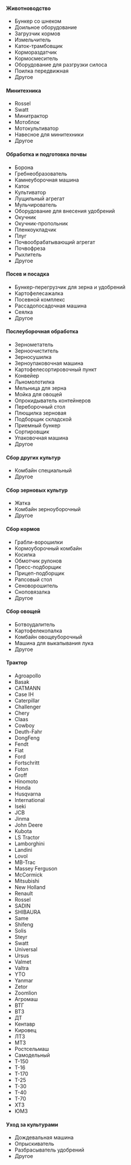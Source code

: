 #### Животноводство
- Бункер со шнеком
- Доильное оборудование
- Загрузчик кормов
- Измельчитель
- Каток-трамбовщик
- Кормораздатчик
- Кормосмеситель
- Оборудование для разгрузки силоса
- Поилка передвижная
- Другое
#### Минитехника
- Rossel
- Swatt
- Минитрактор
- Мотоблок
- Мотокультиватор
- Навесное для минитехники
- Другое
#### Обработка и подготовка почвы
- Борона
- Гребнеобразователь
- Камнеуборочная машина
- Каток
- Культиватор
- Лущильный агрегат
- Мульчирователь
- Оборудование для внесения удобрений
- Окучник
- Окучник-пропольник
- Пленкоукладчик
- Плуг
- Почвообрабатывающий агрегат
- Почвофреза
- Рыхлитель
- Другое
#### Посев и посадка
- Бункер-перегрузчик для зерна и удобрений
- Картофелесажалка
- Посевной комплекс
- Рассадопосадочная машина
- Сеялка
- Другое
#### Послеуборочная обработка
- Зернометатель
- Зерноочиститель
- Зерносушилка
- Зерноупаковочная машина
- Картофелесортировочный пункт
- Конвейер
- Льномолотилка
- Мельница для зерна
- Мойка для овощей
- Опрокидыватель контейнеров
- Переборочный стол
- Плющилка зерновая
- Подборщик складской
- Приемный бункер
- Сортировщик
- Упаковочная машина
- Другое
#### Сбор других культур
- Комбайн специальный
- Другое
#### Сбор зерновых культур
- Жатка
- Комбайн зерноуборочный
- Другое
#### Сбор кормов
- Грабли-ворошилки
- Кормоуборочный комбайн
- Косилка
- Обмотчик рулонов
- Пресс-подборщик
- Прицеп-подборщик
- Рапсовый стол
- Сеноворошитель
- Сноповязалка
- Другое
#### Сбор овощей
- Ботвоудалитель
- Картофелекопалка
- Комбайн овощеуборочный
- Машина для выкапывания лука
- Другое
#### Трактор
- Agroapollo
- Basak
- CATMANN
- Case IH
- Caterpillar
- Challenger
- Chery
- Claas
- Cowboy
- Deuth-Fahr
- DongFeng
- Fendt
- Fiat
- Ford
- Fortschritt
- Foton
- Groff
- Hinomoto
- Honda
- Husqvarna
- International
- Iseki
- JCB
- Jinma
- John Deere
- Kubota
- LS Tractor
- Lamborghini
- Landini
- Lovol
- MB-Trac
- Massey Ferguson
- McCormick
- Mitsubishi
- New Holland
- Renault
- Rossel
- SADIN
- SHIBAURA
- Same
- Shifeng
- Solis
- Steyr
- Swatt
- Universal
- Ursus
- Valmet
- Valtra
- YTO
- Yanmar
- Zetor
- Zoomlion
- Агромаш
- ВТГ
- ВТЗ
- ДТ
- Кентавр
- Кировец
- ЛТЗ
- МТЗ
- Ростсельмаш
- Самодельный
- Т-150
- Т-16
- Т-170
- Т-25
- Т-30
- Т-40
- Т-70
- ХТЗ
- ЮМЗ
#### Уход за культурами
- Дождевальная машина
- Опрыскиватель
- Разбрасыватель удобрений
- Другое